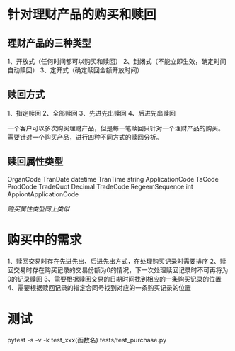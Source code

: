 针对理财产品的购买和赎回
====================
理财产品的三种类型
---------------
1、开放式（任何时间都可以购买和赎回）
2、封闭式（不能立即生效，确定时间自动赎回）
3、定开式（确定赎回金额开放时间）

赎回方式
-------
1、指定赎回
2、全部赎回
3、先进先出赎回
4、后进先出赎回

一个客户可以多次购买理财产品，但是每一笔赎回只针对一个理财产品的购买。
需要针对一个购买产品，进行四种不同方式的赎回分析。

赎回属性类型
-------
OrganCode
TranDate                datetime
TranTime                string
ApplicationCode
TaCode
ProdCode
TradeQuot               Decimal
TradeCode
RegeemSequence          int
AppiontApplicationCode

*购买属性类型同上类似*

购买中的需求
==========
1、赎回交易时存在先进先出、后进先出方式，在处理购买记录时需要排序
2、赎回交易时存在购买记录的交易份额为0的情况，下一次处理赎回记录时不可再将为0的记录赎回
3、需要根据赎回交易的日期时间找到相应的一条购买记录的位置
4、需要根据赎回记录的指定合同号找到对应的一条购买记录的位置

测试
===
pytest -s -v -k test_xxx(函数名) tests/test_purchase.py